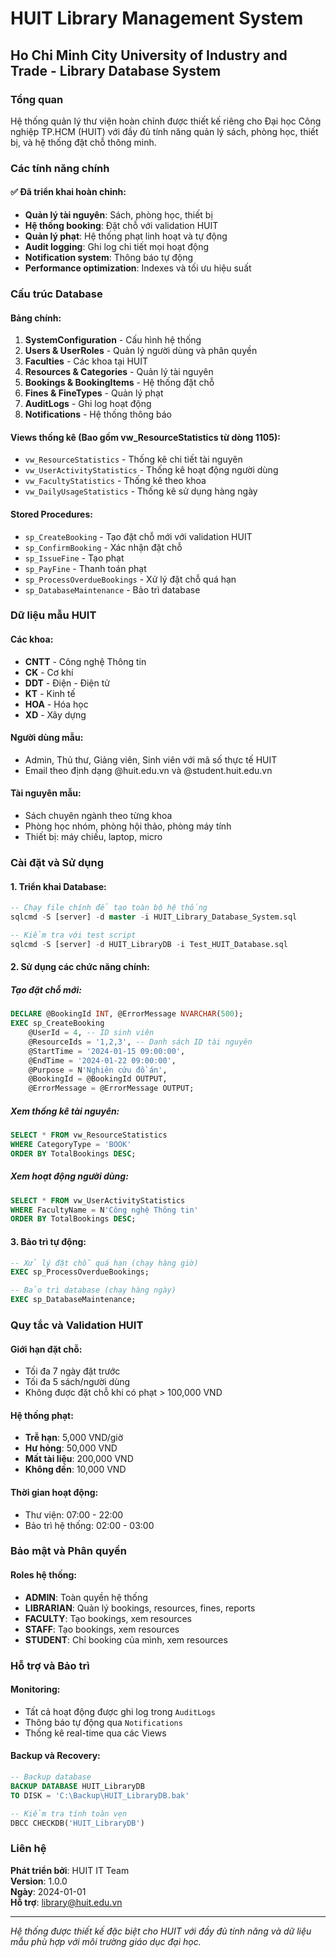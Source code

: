 # HUIT Library Management System

## Ho Chi Minh City University of Industry and Trade - Library Database System

### Tổng quan
Hệ thống quản lý thư viện hoàn chỉnh được thiết kế riêng cho Đại học Công nghiệp TP.HCM (HUIT) với đầy đủ tính năng quản lý sách, phòng học, thiết bị, và hệ thống đặt chỗ thông minh.

### Các tính năng chính

#### ✅ Đã triển khai hoàn chỉnh:
- **Quản lý tài nguyên**: Sách, phòng học, thiết bị
- **Hệ thống booking**: Đặt chỗ với validation HUIT
- **Quản lý phạt**: Hệ thống phạt linh hoạt và tự động
- **Audit logging**: Ghi log chi tiết mọi hoạt động
- **Notification system**: Thông báo tự động
- **Performance optimization**: Indexes và tối ưu hiệu suất

### Cấu trúc Database

#### Bảng chính:
1. **SystemConfiguration** - Cấu hình hệ thống
2. **Users & UserRoles** - Quản lý người dùng và phân quyền
3. **Faculties** - Các khoa tại HUIT
4. **Resources & Categories** - Quản lý tài nguyên
5. **Bookings & BookingItems** - Hệ thống đặt chỗ
6. **Fines & FineTypes** - Quản lý phạt
7. **AuditLogs** - Ghi log hoạt động
8. **Notifications** - Hệ thống thông báo

#### Views thống kê (Bao gồm vw_ResourceStatistics từ dòng 1105):
- `vw_ResourceStatistics` - Thống kê chi tiết tài nguyên
- `vw_UserActivityStatistics` - Thống kê hoạt động người dùng
- `vw_FacultyStatistics` - Thống kê theo khoa
- `vw_DailyUsageStatistics` - Thống kê sử dụng hàng ngày

#### Stored Procedures:
- `sp_CreateBooking` - Tạo đặt chỗ mới với validation HUIT
- `sp_ConfirmBooking` - Xác nhận đặt chỗ
- `sp_IssueFine` - Tạo phạt
- `sp_PayFine` - Thanh toán phạt
- `sp_ProcessOverdueBookings` - Xử lý đặt chỗ quá hạn
- `sp_DatabaseMaintenance` - Bảo trì database

### Dữ liệu mẫu HUIT

#### Các khoa:
- **CNTT** - Công nghệ Thông tin
- **CK** - Cơ khí
- **DDT** - Điện - Điện tử
- **KT** - Kinh tế
- **HOA** - Hóa học
- **XD** - Xây dựng

#### Người dùng mẫu:
- Admin, Thủ thư, Giảng viên, Sinh viên với mã số thực tế HUIT
- Email theo định dạng @huit.edu.vn và @student.huit.edu.vn

#### Tài nguyên mẫu:
- Sách chuyên ngành theo từng khoa
- Phòng học nhóm, phòng hội thảo, phòng máy tính
- Thiết bị: máy chiếu, laptop, micro

### Cài đặt và Sử dụng

#### 1. Triển khai Database:
```sql
-- Chạy file chính để tạo toàn bộ hệ thống
sqlcmd -S [server] -d master -i HUIT_Library_Database_System.sql

-- Kiểm tra với test script
sqlcmd -S [server] -d HUIT_LibraryDB -i Test_HUIT_Database.sql
```

#### 2. Sử dụng các chức năng chính:

##### Tạo đặt chỗ mới:
```sql
DECLARE @BookingId INT, @ErrorMessage NVARCHAR(500);
EXEC sp_CreateBooking 
    @UserId = 4, -- ID sinh viên
    @ResourceIds = '1,2,3', -- Danh sách ID tài nguyên
    @StartTime = '2024-01-15 09:00:00',
    @EndTime = '2024-01-22 09:00:00',
    @Purpose = N'Nghiên cứu đồ án',
    @BookingId = @BookingId OUTPUT,
    @ErrorMessage = @ErrorMessage OUTPUT;
```

##### Xem thống kê tài nguyên:
```sql
SELECT * FROM vw_ResourceStatistics
WHERE CategoryType = 'BOOK'
ORDER BY TotalBookings DESC;
```

##### Xem hoạt động người dùng:
```sql
SELECT * FROM vw_UserActivityStatistics
WHERE FacultyName = N'Công nghệ Thông tin'
ORDER BY TotalBookings DESC;
```

#### 3. Bảo trì tự động:
```sql
-- Xử lý đặt chỗ quá hạn (chạy hàng giờ)
EXEC sp_ProcessOverdueBookings;

-- Bảo trì database (chạy hàng ngày)
EXEC sp_DatabaseMaintenance;
```

### Quy tắc và Validation HUIT

#### Giới hạn đặt chỗ:
- Tối đa 7 ngày đặt trước
- Tối đa 5 sách/người dùng
- Không được đặt chỗ khi có phạt > 100,000 VND

#### Hệ thống phạt:
- **Trễ hạn**: 5,000 VND/giờ
- **Hư hỏng**: 50,000 VND
- **Mất tài liệu**: 200,000 VND  
- **Không đến**: 10,000 VND

#### Thời gian hoạt động:
- Thư viện: 07:00 - 22:00
- Bảo trì hệ thống: 02:00 - 03:00

### Bảo mật và Phân quyền

#### Roles hệ thống:
- **ADMIN**: Toàn quyền hệ thống
- **LIBRARIAN**: Quản lý bookings, resources, fines, reports
- **FACULTY**: Tạo bookings, xem resources
- **STAFF**: Tạo bookings, xem resources  
- **STUDENT**: Chỉ booking của mình, xem resources

### Hỗ trợ và Bảo trì

#### Monitoring:
- Tất cả hoạt động được ghi log trong `AuditLogs`
- Thông báo tự động qua `Notifications`
- Thống kê real-time qua các Views

#### Backup và Recovery:
```sql
-- Backup database
BACKUP DATABASE HUIT_LibraryDB 
TO DISK = 'C:\Backup\HUIT_LibraryDB.bak'

-- Kiểm tra tính toàn vẹn
DBCC CHECKDB('HUIT_LibraryDB')
```

### Liên hệ

**Phát triển bởi**: HUIT IT Team  
**Version**: 1.0.0  
**Ngày**: 2024-01-01  
**Hỗ trợ**: library@huit.edu.vn  

---

*Hệ thống được thiết kế đặc biệt cho HUIT với đầy đủ tính năng và dữ liệu mẫu phù hợp với môi trường giáo dục đại học.*